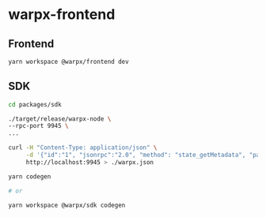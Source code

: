 # warpx-frontend

## Frontend

```bash
yarn workspace @warpx/frontend dev
```

## SDK

```bash
cd packages/sdk
```

```bash
./target/release/warpx-node \
--rpc-port 9945 \
...
```

```bash
curl -H "Content-Type: application/json" \
     -d '{"id":"1", "jsonrpc":"2.0", "method": "state_getMetadata", "params":[]}' \
     http://localhost:9945 > ./warpx.json
```

```bash
yarn codegen

# or

yarn workspace @warpx/sdk codegen
```
